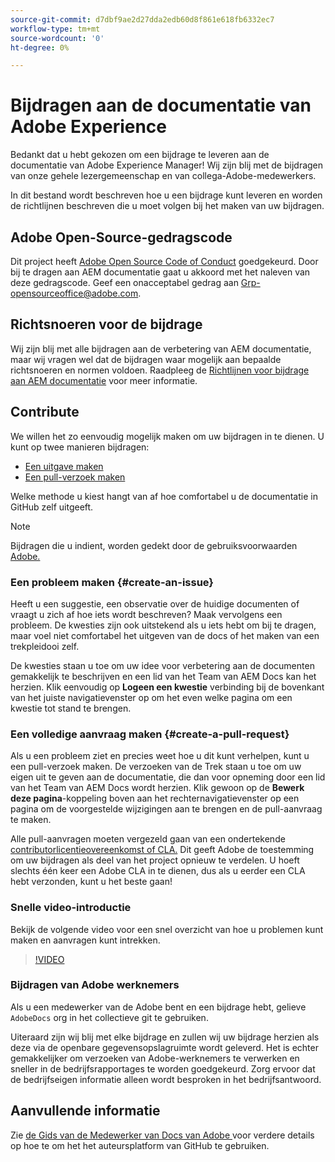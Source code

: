 ```yaml
---
source-git-commit: d7dbf9ae2d27dda2edb60d8f861e618fb6332ec7
workflow-type: tm+mt
source-wordcount: '0'
ht-degree: 0%

---
```

# Bijdragen aan de documentatie van Adobe Experience

Bedankt dat u hebt gekozen om een bijdrage te leveren aan de documentatie van Adobe Experience Manager! Wij zijn blij met de bijdragen van onze gehele lezergemeenschap en van collega-Adobe-medewerkers.

In dit bestand wordt beschreven hoe u een bijdrage kunt leveren en worden de richtlijnen beschreven die u moet volgen bij het maken van uw bijdragen.

## Adobe Open-Source-gedragscode

Dit project heeft [Adobe Open Source Code of Conduct](code-of-conduct.md) goedgekeurd. Door bij te dragen aan AEM documentatie gaat u akkoord met het naleven van deze gedragscode. Geef een onacceptabel gedrag aan [Grp-opensourceoffice@adobe.com](mailto:Grp-opensourceoffice@adobe.com).

## Richtsnoeren voor de bijdrage

Wij zijn blij met alle bijdragen aan de verbetering van AEM documentatie, maar wij vragen wel dat de bijdragen waar mogelijk aan bepaalde richtsnoeren en normen voldoen. Raadpleeg de [Richtlijnen voor bijdrage aan AEM documentatie](guidelines.md) voor meer informatie.

## Contribute

We willen het zo eenvoudig mogelijk maken om uw bijdragen in te dienen. U kunt op twee manieren bijdragen:

* [Een uitgave maken](#create-an-issue)
* [Een pull-verzoek maken](#create-a-pull-request)

Welke methode u kiest hangt van af hoe comfortabel u de documentatie in GitHub zelf uitgeeft.

>[!NOTE]
>
>Bijdragen die u indient, worden gedekt door de gebruiksvoorwaarden [Adobe.](https://www.adobe.com/legal/terms.html)

### Een probleem maken {#create-an-issue}

Heeft u een suggestie, een observatie over de huidige documenten of vraagt u zich af hoe iets wordt beschreven? Maak vervolgens een probleem. De kwesties zijn ook uitstekend als u iets hebt om bij te dragen, maar voel niet comfortabel het uitgeven van de docs of het maken van een trekpleidooi zelf.

De kwesties staan u toe om uw idee voor verbetering aan de documenten gemakkelijk te beschrijven en een lid van het Team van AEM Docs kan het herzien. Klik eenvoudig op **Logeen een kwestie** verbinding bij de bovenkant van het juiste navigatievenster op om het even welke pagina om een kwestie tot stand te brengen.

### Een volledige aanvraag maken {#create-a-pull-request}

Als u een probleem ziet en precies weet hoe u dit kunt verhelpen, kunt u een pull-verzoek maken. De verzoeken van de Trek staan u toe om uw eigen uit te geven aan de documentatie, die dan voor opneming door een lid van het Team van AEM Docs wordt herzien. Klik gewoon op de **Bewerk deze pagina**-koppeling boven aan het rechternavigatievenster op een pagina om de voorgestelde wijzigingen aan te brengen en de pull-aanvraag te maken.

Alle pull-aanvragen moeten vergezeld gaan van een ondertekende [contributorlicentieovereenkomst of CLA.](https://opensource.adobe.com/cla.html)  Dit geeft Adobe de toestemming om uw bijdragen als deel van het project opnieuw te verdelen. U hoeft slechts één keer een Adobe CLA in te dienen, dus als u eerder een CLA hebt verzonden, kunt u het beste gaan!

### Snelle video-introductie

Bekijk de volgende video voor een snel overzicht van hoe u problemen kunt maken en aanvragen kunt intrekken.

>[!VIDEO](https://video.tv.adobe.com/v/27069)

### Bijdragen van Adobe werknemers

Als u een medewerker van de Adobe bent en een bijdrage hebt, gelieve `AdobeDocs` org in het collectieve git te gebruiken.

Uiteraard zijn wij blij met elke bijdrage en zullen wij uw bijdrage herzien als deze via de openbare gegevensopslagruimte wordt geleverd. Het is echter gemakkelijker om verzoeken van Adobe-werknemers te verwerken en sneller in de bedrijfsrapportages te worden goedgekeurd. Zorg ervoor dat de bedrijfseigen informatie alleen wordt besproken in het bedrijfsantwoord.

## Aanvullende informatie

Zie [de Gids van de Medewerker van Docs van Adobe ](https://experienceleague.adobe.com/docs/contributor/contributor-guide/introduction.html) voor verdere details op hoe te om het het auteursplatform van GitHub te gebruiken.
